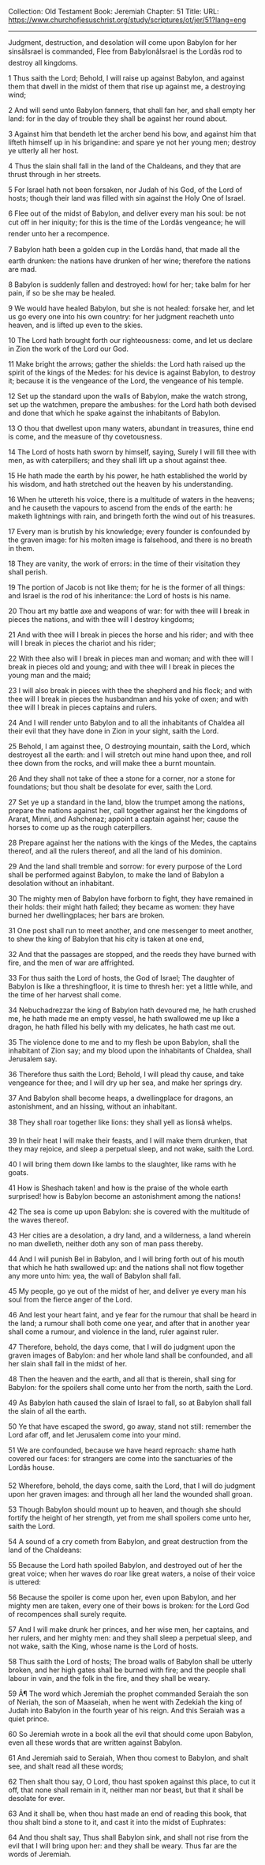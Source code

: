 Collection: Old Testament
Book: Jeremiah
Chapter: 51
Title: 
URL: https://www.churchofjesuschrist.org/study/scriptures/ot/jer/51?lang=eng

---

Judgment, destruction, and desolation will come upon Babylon for her sinsâIsrael is commanded, Flee from BabylonâIsrael is the Lordâs rod to destroy all kingdoms.

1 Thus saith the Lord; Behold, I will raise up against Babylon, and against them that dwell in the midst of them that rise up against me, a destroying wind;

2 And will send unto Babylon fanners, that shall fan her, and shall empty her land: for in the day of trouble they shall be against her round about.

3 Against him that bendeth let the archer bend his bow, and against him that lifteth himself up in his brigandine: and spare ye not her young men; destroy ye utterly all her host.

4 Thus the slain shall fall in the land of the Chaldeans, and they that are thrust through in her streets.

5 For Israel hath not been forsaken, nor Judah of his God, of the Lord of hosts; though their land was filled with sin against the Holy One of Israel.

6 Flee out of the midst of Babylon, and deliver every man his soul: be not cut off in her iniquity; for this is the time of the Lordâs vengeance; he will render unto her a recompence.

7 Babylon hath been a golden cup in the Lordâs hand, that made all the earth drunken: the nations have drunken of her wine; therefore the nations are mad.

8 Babylon is suddenly fallen and destroyed: howl for her; take balm for her pain, if so be she may be healed.

9 We would have healed Babylon, but she is not healed: forsake her, and let us go every one into his own country: for her judgment reacheth unto heaven, and is lifted up even to the skies.

10 The Lord hath brought forth our righteousness: come, and let us declare in Zion the work of the Lord our God.

11 Make bright the arrows; gather the shields: the Lord hath raised up the spirit of the kings of the Medes: for his device is against Babylon, to destroy it; because it is the vengeance of the Lord, the vengeance of his temple.

12 Set up the standard upon the walls of Babylon, make the watch strong, set up the watchmen, prepare the ambushes: for the Lord hath both devised and done that which he spake against the inhabitants of Babylon.

13 O thou that dwellest upon many waters, abundant in treasures, thine end is come, and the measure of thy covetousness.

14 The Lord of hosts hath sworn by himself, saying, Surely I will fill thee with men, as with caterpillers; and they shall lift up a shout against thee.

15 He hath made the earth by his power, he hath established the world by his wisdom, and hath stretched out the heaven by his understanding.

16 When he uttereth his voice, there is a multitude of waters in the heavens; and he causeth the vapours to ascend from the ends of the earth: he maketh lightnings with rain, and bringeth forth the wind out of his treasures.

17 Every man is brutish by his knowledge; every founder is confounded by the graven image: for his molten image is falsehood, and there is no breath in them.

18 They are vanity, the work of errors: in the time of their visitation they shall perish.

19 The portion of Jacob is not like them; for he is the former of all things: and Israel is the rod of his inheritance: the Lord of hosts is his name.

20 Thou art my battle axe and weapons of war: for with thee will I break in pieces the nations, and with thee will I destroy kingdoms;

21 And with thee will I break in pieces the horse and his rider; and with thee will I break in pieces the chariot and his rider;

22 With thee also will I break in pieces man and woman; and with thee will I break in pieces old and young; and with thee will I break in pieces the young man and the maid;

23 I will also break in pieces with thee the shepherd and his flock; and with thee will I break in pieces the husbandman and his yoke of oxen; and with thee will I break in pieces captains and rulers.

24 And I will render unto Babylon and to all the inhabitants of Chaldea all their evil that they have done in Zion in your sight, saith the Lord.

25 Behold, I am against thee, O destroying mountain, saith the Lord, which destroyest all the earth: and I will stretch out mine hand upon thee, and roll thee down from the rocks, and will make thee a burnt mountain.

26 And they shall not take of thee a stone for a corner, nor a stone for foundations; but thou shalt be desolate for ever, saith the Lord.

27 Set ye up a standard in the land, blow the trumpet among the nations, prepare the nations against her, call together against her the kingdoms of Ararat, Minni, and Ashchenaz; appoint a captain against her; cause the horses to come up as the rough caterpillers.

28 Prepare against her the nations with the kings of the Medes, the captains thereof, and all the rulers thereof, and all the land of his dominion.

29 And the land shall tremble and sorrow: for every purpose of the Lord shall be performed against Babylon, to make the land of Babylon a desolation without an inhabitant.

30 The mighty men of Babylon have forborn to fight, they have remained in their holds: their might hath failed; they became as women: they have burned her dwellingplaces; her bars are broken.

31 One post shall run to meet another, and one messenger to meet another, to shew the king of Babylon that his city is taken at one end,

32 And that the passages are stopped, and the reeds they have burned with fire, and the men of war are affrighted.

33 For thus saith the Lord of hosts, the God of Israel; The daughter of Babylon is like a threshingfloor, it is time to thresh her: yet a little while, and the time of her harvest shall come.

34 Nebuchadrezzar the king of Babylon hath devoured me, he hath crushed me, he hath made me an empty vessel, he hath swallowed me up like a dragon, he hath filled his belly with my delicates, he hath cast me out.

35 The violence done to me and to my flesh be upon Babylon, shall the inhabitant of Zion say; and my blood upon the inhabitants of Chaldea, shall Jerusalem say.

36 Therefore thus saith the Lord; Behold, I will plead thy cause, and take vengeance for thee; and I will dry up her sea, and make her springs dry.

37 And Babylon shall become heaps, a dwellingplace for dragons, an astonishment, and an hissing, without an inhabitant.

38 They shall roar together like lions: they shall yell as lionsâ whelps.

39 In their heat I will make their feasts, and I will make them drunken, that they may rejoice, and sleep a perpetual sleep, and not wake, saith the Lord.

40 I will bring them down like lambs to the slaughter, like rams with he goats.

41 How is Sheshach taken! and how is the praise of the whole earth surprised! how is Babylon become an astonishment among the nations!

42 The sea is come up upon Babylon: she is covered with the multitude of the waves thereof.

43 Her cities are a desolation, a dry land, and a wilderness, a land wherein no man dwelleth, neither doth any son of man pass thereby.

44 And I will punish Bel in Babylon, and I will bring forth out of his mouth that which he hath swallowed up: and the nations shall not flow together any more unto him: yea, the wall of Babylon shall fall.

45 My people, go ye out of the midst of her, and deliver ye every man his soul from the fierce anger of the Lord.

46 And lest your heart faint, and ye fear for the rumour that shall be heard in the land; a rumour shall both come one year, and after that in another year shall come a rumour, and violence in the land, ruler against ruler.

47 Therefore, behold, the days come, that I will do judgment upon the graven images of Babylon: and her whole land shall be confounded, and all her slain shall fall in the midst of her.

48 Then the heaven and the earth, and all that is therein, shall sing for Babylon: for the spoilers shall come unto her from the north, saith the Lord.

49 As Babylon hath caused the slain of Israel to fall, so at Babylon shall fall the slain of all the earth.

50 Ye that have escaped the sword, go away, stand not still: remember the Lord afar off, and let Jerusalem come into your mind.

51 We are confounded, because we have heard reproach: shame hath covered our faces: for strangers are come into the sanctuaries of the Lordâs house.

52 Wherefore, behold, the days come, saith the Lord, that I will do judgment upon her graven images: and through all her land the wounded shall groan.

53 Though Babylon should mount up to heaven, and though she should fortify the height of her strength, yet from me shall spoilers come unto her, saith the Lord.

54 A sound of a cry cometh from Babylon, and great destruction from the land of the Chaldeans:

55 Because the Lord hath spoiled Babylon, and destroyed out of her the great voice; when her waves do roar like great waters, a noise of their voice is uttered:

56 Because the spoiler is come upon her, even upon Babylon, and her mighty men are taken, every one of their bows is broken: for the Lord God of recompences shall surely requite.

57 And I will make drunk her princes, and her wise men, her captains, and her rulers, and her mighty men: and they shall sleep a perpetual sleep, and not wake, saith the King, whose name is the Lord of hosts.

58 Thus saith the Lord of hosts; The broad walls of Babylon shall be utterly broken, and her high gates shall be burned with fire; and the people shall labour in vain, and the folk in the fire, and they shall be weary.

59 Â¶ The word which Jeremiah the prophet commanded Seraiah the son of Neriah, the son of Maaseiah, when he went with Zedekiah the king of Judah into Babylon in the fourth year of his reign. And this Seraiah was a quiet prince.

60 So Jeremiah wrote in a book all the evil that should come upon Babylon, even all these words that are written against Babylon.

61 And Jeremiah said to Seraiah, When thou comest to Babylon, and shalt see, and shalt read all these words;

62 Then shalt thou say, O Lord, thou hast spoken against this place, to cut it off, that none shall remain in it, neither man nor beast, but that it shall be desolate for ever.

63 And it shall be, when thou hast made an end of reading this book, that thou shalt bind a stone to it, and cast it into the midst of Euphrates:

64 And thou shalt say, Thus shall Babylon sink, and shall not rise from the evil that I will bring upon her: and they shall be weary. Thus far are the words of Jeremiah.
